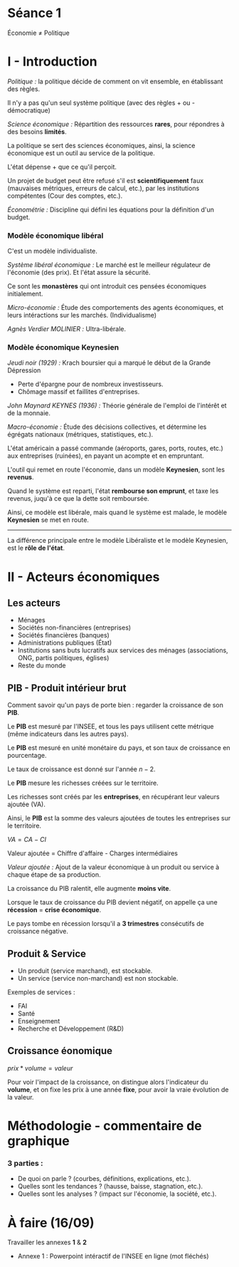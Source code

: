 # Séance 1

Économie $\neq$ Politique

# I - Introduction

_Politique :_ la politique décide de comment on vit ensemble, en établissant des règles.

Il n'y a pas qu'un seul système politique (avec des règles + ou - démocratique)

_Science économique :_ Répartition des ressources **rares**, pour répondres à des besoins **limités**.

La politique se sert des sciences économiques, ainsi, la science économique est un outil au service de la politique.

L'état dépense + que ce qu'il perçoit.

Un projet de budget peut être refusé s'il est **scientifiquement** faux (mauvaises métriques, erreurs de calcul, etc.), par les institutions compétentes (Cour des comptes, etc.).

_Économétrie :_ Discipline qui défini les équations pour la définition d'un budget.

### Modèle économique libéral

C'est un modèle individualiste.

_Système libéral économique :_ Le marché est le meilleur régulateur de l'économie (des prix). Et l'état assure la sécurité.

Ce sont les **monastères** qui ont introduit ces pensées économiques initialement.

_Micro-économie :_ Étude des comportements des agents économiques, et leurs intéractions sur les marchés. (Individualisme)

_Agnès Verdier MOLINIER :_ Ultra-libérale.

### Modèle économique Keynesien

_Jeudi noir (1929) :_ Krach boursier qui a marqué le début de la Grande Dépression 

- Perte d'épargne pour de nombreux investisseurs.
- Chômage massif et faillites d'entreprises.

_John Maynard KEYNES (1936) :_ Théorie générale de l'emploi de l'intérêt et de la monnaie.

_Macro-économie :_ Étude des décisions collectives, et détermine les égrégats nationaux (métriques, statistiques, etc.).

L'état américain a passé commande (aéroports, gares, ports, routes, etc.) aux entreprises (ruinées), en payant un acompte et en empruntant.

L'outil qui remet en route l'économie, dans un modèle **Keynesien**, sont les **revenus**.

Quand le système est reparti, l'état **rembourse son emprunt**, et taxe les revenus, juqu'à ce que la dette soit remboursée.

Ainsi, ce modèle est libérale, mais quand le système est malade, le modèle **Keynesien** se met en route.

---

La différence principale entre le modèle Libéraliste et le modèle Keynesien, est le **rôle de l'état**.

# II - Acteurs économiques

## Les acteurs

- Ménages 
- Sociétés non-financières (entreprises)
- Sociétés financières (banques)
- Administrations publiques (État)
- Institutions sans buts lucratifs aux services des ménages (associations, ONG, partis politiques, églises)
- Reste du monde

## PIB - Produit intérieur brut

Comment savoir qu'un pays de porte bien : regarder la croissance de son **PIB**.

Le **PIB** est mesuré par l'INSEE, et tous les pays utilisent cette métrique (même indicateurs dans les autres pays).

Le **PIB** est mesuré en unité monétaire du pays, et son taux de croissance en pourcentage.

Le taux de croissance est donné sur l'année $n - 2$.

Le **PIB** mesure les richesses créées sur le territoire.

Les richesses sont créés par les **entreprises**, en récupérant leur valeurs ajoutée (VA).

Ainsi, le **PIB** est la somme des valeurs ajoutées de toutes les entreprises sur le territoire.

$VA = CA - CI$

Valeur ajoutée = Chiffre d'affaire - Charges intermédiaires

_Valeur ajoutée :_ Ajout de la valeur économique à un produit ou service à chaque étape de sa production.

La croissance du PIB ralentit, elle augmente **moins vite**.

Lorsque le taux de croissance du PIB devient négatif, on appelle ça une **récession** $=$ **crise économique**.

Le pays tombe en récession lorsqu'il a **3 trimestres** consécutifs de croissance négative.

## Produit & Service

- Un produit (service marchand), est stockable.
- Un service (service non-marchand) est non stockable.

Exemples de services :

- FAI
- Santé
- Enseignement
- Recherche et Développement (R&D)

## Croissance éonomique

$prix * volume = valeur$

Pour voir l'impact de la croissance, on distingue alors l'indicateur du **volume**, et on fixe les prix à une année **fixe**, pour avoir la vraie évolution de la valeur.



# Méthodologie - commentaire de graphique

### 3 parties : 

- De quoi on parle ? (courbes, définitions, explications, etc.).
- Quelles sont les tendances ? (hausse, baisse, stagnation, etc.).
- Quelles sont les analyses ? (impact sur l'économie, la société, etc.).


# À faire (16/09)

Travailler les annexes **1** & **2**

- Annexe 1 : Powerpoint intéractif de l'INSEE en ligne (mot fléchés) 